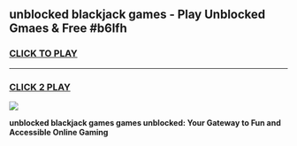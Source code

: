 
## unblocked blackjack games - Play Unblocked Gmaes & Free #b6lfh
<h3>
<a href="https://premium.freeplayer.one?title=unblocked_blackjack_games&ref=01M">CLICK TO PLAY</a></h3>
<hr>

<h3>
<a href="https://premium.freeplayer.one?title=unblocked_blackjack_games&ref=01M">CLICK 2 PLAY</a>
  
</h3>

<a href="https://premium.freeplayer.one?title=unblocked_blackjack_games&ref=01M"><img src="https://clearcache.store/games.png"></a>


**unblocked blackjack games games unblocked: Your Gateway to Fun and Accessible Online Gaming**
